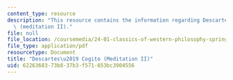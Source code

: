 ```yaml
---
content_type: resource
description: "This resource contains the information regarding Descartes\u2019 Cogito\
  \ (meditation II)."
file: null
file_location: /coursemedia/24-01-classics-of-western-philosophy-spring-2016/6226368373b837b3f571653bc3904556_MIT24_01S16_SES11.pdf
file_type: application/pdf
resourcetype: Document
title: "Descartes\u2019 Cogito (Meditation II)"
uid: 62263683-73b8-37b3-f571-653bc3904556
---
```

